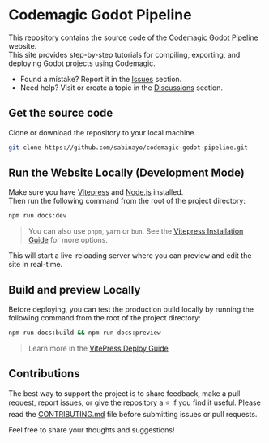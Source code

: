 # Codemagic Godot Pipeline

This repository contains the source code of the [Codemagic Godot Pipeline](https://sabinayo.github.io/codemagic-godot-pipeline/) website.  
This site provides step-by-step tutorials for compiling, exporting, and deploying Godot projects using Codemagic.

- Found a mistake? Report it in the [Issues](https://github.com/sabinayo/codemagic-godot-pipeline/issues) section.
- Need help? Visit or create a topic in the [Discussions](https://github.com/sabinayo/codemagic-godot-pipeline/discussions) section.


## Get the source code

Clone or download the repository to your local machine.
```bash
git clone https://github.com/sabinayo/codemagic-godot-pipeline.git
```

## Run the Website Locally (Development Mode)

Make sure you have [Vitepress](https://vitepress.dev/guide/getting-started#installation) and [Node.js](https://nodejs.org/) installed.  
Then run the following command from the root of the project directory:
```bash
npm run docs:dev
```

> You can also use `pnpm`, `yarn` or `bun`. See the [Vitepress Installation Guide](https://vitepress.dev/guide/getting-started) for more options.

This will start a live-reloading server where you can preview and edit the site in real-time.


## Build and preview Locally

Before deploying, you can test the production build locally by running the following command from the root of the project directory:
```bash
npm run docs:build && npm run docs:preview
```

> Learn more in the [VitePress Deploy Guide](https://vitepress.dev/guide/deploy#build-and-test-locally)


## Contributions

The best way to support the project is to share feedback, make a pull request, report issues, or give the repository a ⭐ if you find it useful.
Please read the [CONTRIBUTING.md](./CONTRIBUTING.md) file before submitting issues or pull requests.

Feel free to share your thoughts and suggestions!

